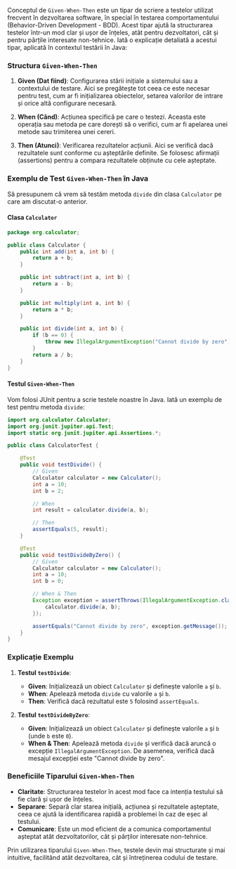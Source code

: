 Conceptul de `Given-When-Then` este un tipar de scriere a testelor utilizat frecvent în dezvoltarea software, în special în testarea comportamentului (Behavior-Driven Development - BDD). Acest tipar ajută la structurarea testelor într-un mod clar și ușor de înțeles, atât pentru dezvoltatori, cât și pentru părțile interesate non-tehnice. Iată o explicație detaliată a acestui tipar, aplicată în contextul testării în Java:

### Structura `Given-When-Then`

1. **Given (Dat fiind)**: Configurarea stării inițiale a sistemului sau a contextului de testare. Aici se pregătește tot ceea ce este necesar pentru test, cum ar fi inițializarea obiectelor, setarea valorilor de intrare și orice altă configurare necesară.
   
2. **When (Când)**: Acțiunea specifică pe care o testezi. Aceasta este operația sau metoda pe care dorești să o verifici, cum ar fi apelarea unei metode sau trimiterea unei cereri.

3. **Then (Atunci)**: Verificarea rezultatelor acțiunii. Aici se verifică dacă rezultatele sunt conforme cu așteptările definite. Se folosesc afirmații (assertions) pentru a compara rezultatele obținute cu cele așteptate.

### Exemplu de Test `Given-When-Then` în Java

Să presupunem că vrem să testăm metoda `divide` din clasa `Calculator` pe care am discutat-o anterior.

#### Clasa `Calculator`

```java
package org.calculator;

public class Calculator {
    public int add(int a, int b) {
        return a + b;
    }

    public int subtract(int a, int b) {
        return a - b;
    }

    public int multiply(int a, int b) {
        return a * b;
    }

    public int divide(int a, int b) {
        if (b == 0) {
            throw new IllegalArgumentException("Cannot divide by zero");
        }
        return a / b;
    }
}
```

#### Testul `Given-When-Then`

Vom folosi JUnit pentru a scrie testele noastre în Java. Iată un exemplu de test pentru metoda `divide`:

```java
import org.calculator.Calculator;
import org.junit.jupiter.api.Test;
import static org.junit.jupiter.api.Assertions.*;

public class CalculatorTest {

    @Test
    public void testDivide() {
        // Given
        Calculator calculator = new Calculator();
        int a = 10;
        int b = 2;

        // When
        int result = calculator.divide(a, b);

        // Then
        assertEquals(5, result);
    }

    @Test
    public void testDivideByZero() {
        // Given
        Calculator calculator = new Calculator();
        int a = 10;
        int b = 0;

        // When & Then
        Exception exception = assertThrows(IllegalArgumentException.class, () -> {
            calculator.divide(a, b);
        });

        assertEquals("Cannot divide by zero", exception.getMessage());
    }
}
```

### Explicație Exemplu

1. **Testul `testDivide`**:
    - **Given**: Inițializează un obiect `Calculator` și definește valorile `a` și `b`.
    - **When**: Apelează metoda `divide` cu valorile `a` și `b`.
    - **Then**: Verifică dacă rezultatul este `5` folosind `assertEquals`.

2. **Testul `testDivideByZero`**:
    - **Given**: Inițializează un obiect `Calculator` și definește valorile `a` și `b` (unde `b` este `0`).
    - **When & Then**: Apelează metoda `divide` și verifică dacă aruncă o excepție `IllegalArgumentException`. De asemenea, verifică dacă mesajul excepției este "Cannot divide by zero".

### Beneficiile Tiparului `Given-When-Then`

- **Claritate**: Structurarea testelor în acest mod face ca intenția testului să fie clară și ușor de înțeles.
- **Separare**: Separă clar starea inițială, acțiunea și rezultatele așteptate, ceea ce ajută la identificarea rapidă a problemei în caz de eșec al testului.
- **Comunicare**: Este un mod eficient de a comunica comportamentul așteptat atât dezvoltatorilor, cât și părților interesate non-tehnice.

Prin utilizarea tiparului `Given-When-Then`, testele devin mai structurate și mai intuitive, facilitând atât dezvoltarea, cât și întreținerea codului de testare.

